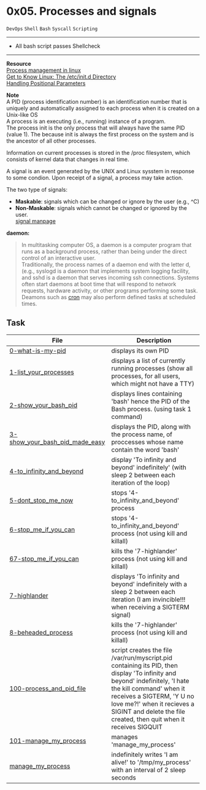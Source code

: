 # 0x05. Processes and signals
``DevOps`` ``Shell`` ``Bash`` ``Syscall`` ``Scripting``

---
* All bash script passes Shellcheck
---

**Resource**  
[Process management in linux](https://www.digitalocean.com/community/tutorials/process-management-in-linux)  
[Get to Know Linux: The /etc/init.d Directory](https://www.ghacks.net/2009/04/04/get-to-know-linux-the-etcinitd-directory/)  
[Handling Positional Parameters](https://wiki.bash-hackers.org/scripting/posparams)

**Note**  
A PID (process identification number) is an identification number that is uniquely and automatically assigned to each process when it is created on a Unix-like OS  
A process is an executing (i.e., running) instance of a program.  
The process init is the only process that will always have the same PID (value 1). The because init is always the first process on the system and is the ancestor of all other processes.

Information on current processes is stored in the /proc filesystem, which consists of kernel data that changes in real time.

A signal is an event generated by the UNIX and Linux sysstem in response to some condion. Upon receipt of a signal, a process may take action.

The two type of signals:  
* **Maskable**: signals which can be changed or ignore by the user (e.g., ^C)
* **Non-Maskable**: signals which cannot be changed or ignored by the user.  
[signal manpage](https://man7.org/linux/man-pages/man7/signal.7.html)


**daemon:**
> In multitasking computer OS, a daemon is a computer program that runs as a background process, rather than being under the direct control of an interactive user.  
> Traditionally, the process names of a daemon end with the letter d, (e.g., syslogd is a daemon that implements system logging facility, and sshd is a daemon that serves incoming ssh connections.
> Systems often start daemons at boot time that will respond to network requests, hardware activity, or other programs performing some task.
> Deamons such as [cron](https://en.wikipedia.org/wiki/Cron) may also perform defined tasks at scheduled times.

## Task
| File | Description |
|------|-------------|
[0-what-is-my-pid](./0-what-is-my-pid) | displays its own PID
[1-list_your_processes](./1-list_your_processes) | displays a list of currently running processes (show all processes, for all users, which might not have a TTY)
[2-show_your_bash_pid](./2-show_your_bash_pid) | displays lines containing 'bash' hence the PID of the Bash process. (using task 1 command)
[3-show_your_bash_pid_made_easy](./3-show_your_bash_pid_made_easy) | displays the PID, along with the process name, of proccesses whose name contain the word 'bash'
[4-to_infinity_and_beyond](./4-to_infinity_and_beyond) | display 'To infinity and beyond' indefinitely' (with sleep 2 between each iteration of the loop)
[5-dont_stop_me_now](./5-dont_stop_me_now) | stops '4-to_infinity_and_beyond' process
[6-stop_me_if_you_can](./6-stop_me_if_you_can) | stops '4-to_infinity_and_beyond' process (not using kill and killall)
[67-stop_me_if_you_can](./67-stop_me_if_you_can) | kills the '7-highlander' process (not using kill and killall)
[7-highlander](./7-highlander) | displays 'To infinity and beyond' indefinitely with a sleep 2 between each iteration (I am invincible!!! when receiving a SIGTERM signal)
[8-beheaded_process](./8-beheaded_process) | kills the '7-highlander' process (not using kill and killall)
[100-process_and_pid_file](./100-process_and_pid_file) | script creates the file /var/run/myscript.pid containing its PID, then display 'To infinity and beyond' indefinitely, 'I hate the kill command' when it receives a SIGTERM, 'Y U no love me?!' when it recieves a SIGINT and delete the file created, then quit when it receives SIGQUIT|SIGTERM
[101-manage_my_process](./101-manage_my_process) | manages 'manage_my_process'
[manage_my_process](./manage_my_process) | indefinitely writes 'I am alive!' to '/tmp/my_process' with an interval of 2 sleep seconds
